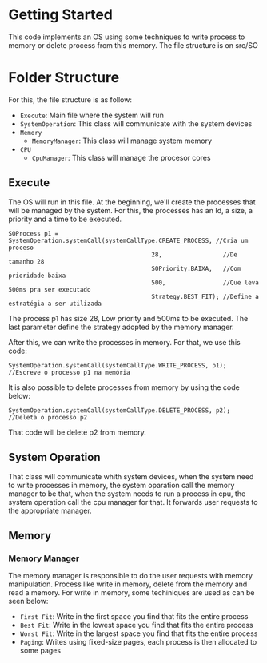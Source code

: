 # Getting Started

This code implements an OS using some techniques to write process to memory or delete process from this memory. The file structure is on src/SO
 
# Folder Structure

For this, the file structure is as follow:
- `Execute`: Main file where the system will run
- `SystemOperation`: This class will communicate with the system devices
- `Memory`
    - `MemoryManager`: This class will manage system memory
- `CPU`
  - `CpuManager`: This class will manage the procesor cores

## Execute

The OS will run in this file. At the beginning, we'll create the processes that will be managed by the system. For this, the processes has an Id, a size, a priority and a time to be executed.
```
SOProcess p1 = SystemOperation.systemCall(systemCallType.CREATE_PROCESS, //Cria um proceso
                                        28,                 //De tamanho 28
                                        SOPriority.BAIXA,   //Com prioridade baixa
                                        500,                //Que leva 500ms pra ser executado
                                        Strategy.BEST_FIT); //Define a estratégia a ser utilizada
```

The process p1 has size 28, Low priority and 500ms to be executed. The last parameter define the strategy adopted by the memory manager.

After this, we can write the processes in memory. For that, we use this code:
```
SystemOperation.systemCall(systemCallType.WRITE_PROCESS, p1); //Escreve o processo p1 na memória
```

It is also possible to delete processes from  memory by using the code below:
```
SystemOperation.systemCall(systemCallType.DELETE_PROCESS, p2); //Deleta o processo p2
```
That code will be delete p2 from memory.

## System Operation

That class will communicate whith system devices, when the system need to write processes in memory, the system oparation call the memory manager to be that, when the system needs to run a process in cpu, the system operation call the cpu manager for that. It forwards user requests to the appropriate manager.

## Memory

### Memory Manager

The memory manager is responsible to do the user requests with memory manipulation. Process like write in memory, delete from the memory and read a memory. For write in memory, some techiniques are used as can be seen below:

- `First Fit`: Write in the first space you find that fits the entire process
- `Best Fit`: Write in the lowest space you find that fits the entire process
- `Worst Fit`: Write in the largest space you find that fits the entire process
- `Paging`: Writes using fixed-size pages, each process is then allocated to some pages
